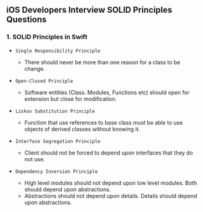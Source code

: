 ## iOS Developers Interview SOLID Principles Questions

### 1. SOLID Principles in Swift

 - `Single Responsibility Principle`
    - There should never be more than one reason for a class to be change.

 - `Open-Closed Principle`
    - Software entities (Class. Modules, Functions etc) should open for extension but close for modification. 

 - `Liskov Substitution Principle`
    - Function that use references to base class must be able to use objects of derived classes without knowing it.

 - `Interface Segregation Principle`
    - Client should not be forced to depend upon interfaces that they do not use.

 - `Dependency Inversion Principle`
    - High level modules should not depend upon low level modules. Both should depend upon abstractions.
    - Abstractions should not depend upon details. Details should depend upon abstractions.
